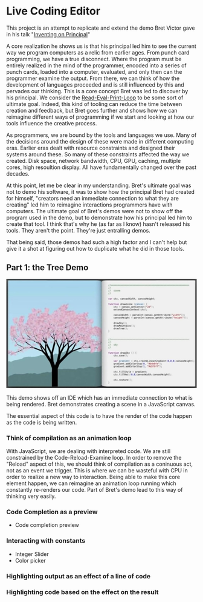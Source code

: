 # Live Coding Editor
This project is an attempt to replicate and extend the demo Bret Victor gave in his
talk "[Inventing on Principal](https://www.youtube.com/watch?v=PUv66718DII)"

A core realization he shows us is that his principal led him to see the current way
we program computers as a relic from earlier ages. From punch card programming, we have
a true disconnect. Where the program must be entirely realized in the mind of the
programmer, encoded into a series of punch cards, loaded into a computer, evaluated, and
only then can the programmer examine the output. From there, we can think of how the
development of languages proceeded and is still influenced by this and pervades our
thinking.  This is a core concept Bret was led to discover by his principal. We consider
the [Read-Eval-Print-Loop](https://en.wikipedia.org/wiki/Read%E2%80%93eval%E2%80%93print_loop) to be some sort of ultimate goal.
Indeed, this kind of tooling can reduce the time between creation and feedback, but Bret
goes further and shows how we can reimagine different ways of programming if we start
and looking at how our tools influence the creative process.

As programmers, we are bound by the tools and languages we use. Many of the
decisions around the design of these were made in different computing eras. Earlier eras
dealt with resource constraints and designed their systems around these. So many of these
constraints affected the way we created. Disk space, network bandwidth, CPU, GPU, caching,
multiple cores, high resoultion display. All have fundamentally changed over the past
decades.

At this point, let me be clear in my understanding. Bret's ultimate goal was not to demo
his software, it was to show how the principal Bret had created for himself, "creators
need an immediate connection to what they are creating" led him to reimagine
interactions programmers have with computers. The ultimate goal of Bret's demos were
not to show off the program used in the demo, but to demonstrate how his principal led
him to create that tool. I think that's why he (as far as I know) hasn't released his
tools. They aren't the point.  They're just entralling demos.

That being said, those demos had such a high <gasp> factor and I can't help but give it
a shot at figuring out how to duplicate what he did in those tools.

## Part 1: the Tree Demo
![Picture of Tree Demo from Bret Victor's talk, Inventing On Principal](/img/bret_victor_tree_demo.jpg)

This demo shows off an IDE which has an immediate connection to what is being rendered.
Bret demonstrates creating a scene in a JavaScript canvas.

The essential aspect of this code is to have the render of the code happen as the code
is being written.

### Think of compilation as an animation loop

With JavaScript, we are dealing with interpreted code.  We are still constrained by the
Code-Reload-Examine loop.  In order to remove the "Reload" aspect of this, we should think
of compilation as a coninuous act, not as an event we trigger. This is where we can be
wasteful with CPU in order to realize a new way to interaction. Being able to make this
core element happen, we can reimagine an animation loop running which constantly re-renders
our code. Part of Bret's demo lead to this way of thinking very easily.

### Code Completion as a preview
* Code completion preview

### Interacting with constants
* Integer Slider
* Color picker

### Highlighting output as an effect of a line of code

### Highlighting code based on the effect on the result
